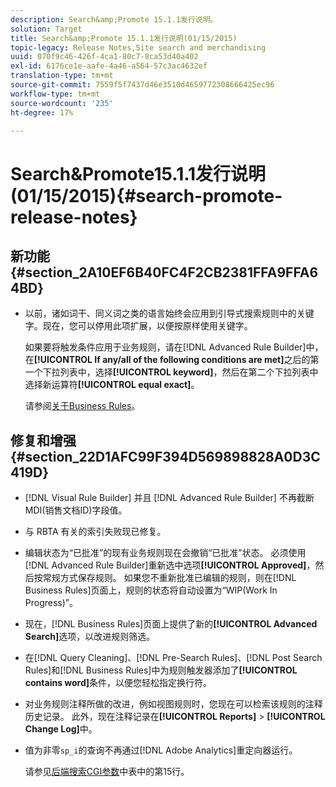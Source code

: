 ```yaml
---
description: Search&amp;Promote 15.1.1发行说明。
solution: Target
title: Search&amp;Promote 15.1.1发行说明(01/15/2015)
topic-legacy: Release Notes,Site search and merchandising
uuid: 070f9c46-426f-4ca1-80c7-8ca53d40a402
exl-id: 6176ce1e-aafe-4a46-a564-57c3ac4632ef
translation-type: tm+mt
source-git-commit: 7559f5f7437d46e3510d4659772308666425ec96
workflow-type: tm+mt
source-wordcount: '235'
ht-degree: 17%

---
```


# Search&amp;Promote15.1.1发行说明(01/15/2015){#search-promote-release-notes}

## 新功能 {#section_2A10EF6B40FC4F2CB2381FFA9FFA64BD}

* 以前，诸如词干、同义词之类的语言始终会应用到引导式搜索规则中的关键字。现在，您可以停用此项扩展，以便按原样使用关键字。

   如果要将触发条件应用于业务规则，请在[!DNL Advanced Rule Builder]中，在&#x200B;**[!UICONTROL If any/all of the following conditions are met]**&#x200B;之后的第一个下拉列表中，选择&#x200B;**[!UICONTROL keyword]**，然后在第二个下拉列表中选择新运算符&#x200B;**[!UICONTROL equal exact]**。

   请参阅[关于Business Rules](../c-about-rules-menu/c-about-business-rules.md#concept_2A93D76216754D3D8412CDEA00BD26BD)。

## 修复和增强{#section_22D1AFC99F394D569898828A0D3C419D}

* [!DNL Visual Rule Builder] 并且 [!DNL Advanced Rule Builder] 不再截断MDI(销售文档ID)字段值。
* 与 RBTA 有关的索引失败现已修复。
* 编辑状态为“已批准”的现有业务规则现在会撤销“已批准”状态。 必须使用[!DNL Advanced Rule Builder]重新选中选项&#x200B;**[!UICONTROL Approved]**，然后按常规方式保存规则。 如果您不重新批准已编辑的规则，则在[!DNL Business Rules]页面上，规则的状态将自动设置为“WIP(Work In Progress)”。
* 现在，[!DNL Business Rules]页面上提供了新的&#x200B;**[!UICONTROL Advanced Search]**&#x200B;选项，以改进规则筛选。
* 在[!DNL Query Cleaning]、[!DNL Pre-Search Rules]、[!DNL Post Search Rules]和[!DNL Business Rules]中为规则触发器添加了&#x200B;**[!UICONTROL contains word]**&#x200B;条件，以便您轻松指定换行符。
* 对业务规则注释所做的改进，例如视图规则时，您现在可以检索该规则的注释历史记录。 此外，现在注释记录在&#x200B;**[!UICONTROL Reports]** > **[!UICONTROL Change Log]**&#x200B;中。
* 值为非零`sp_i`的查询不再通过[!DNL Adobe Analytics]重定向器运行。

   请参见[后端搜索CGI参数](../c-appendices/c-cgiparameters.md#reference_582E85C3886740C98FE88CA9DF7918E8)中表中的第15行。
